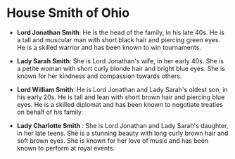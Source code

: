 # House Smith of Ohio


- **Lord Jonathan Smith**: He is the head of the family, in his late 40s. He is a tall and muscular man with short black hair and piercing green eyes. He is a skilled warrior and has been known to win tournaments.

- **Lady Sarah Smith**: She is Lord Jonathan's wife, in her early 40s. She is a petite woman with short curly blonde hair and bright blue eyes. She is known for her kindness and compassion towards others.

- **Lord William Smith**: He is Lord Jonathan and Lady Sarah's oldest son, in his early 20s. He is tall and lean with short brown hair and piercing blue eyes. He is a skilled diplomat and has been known to negotiate treaties on behalf of his family.

- **Lady Charlotte Smith** : She is Lord Jonathan and Lady Sarah's daughter, in her late teens. She is a stunning beauty with long curly brown hair and soft brown eyes. She is known for her love of music and has been known to perform at royal events.
